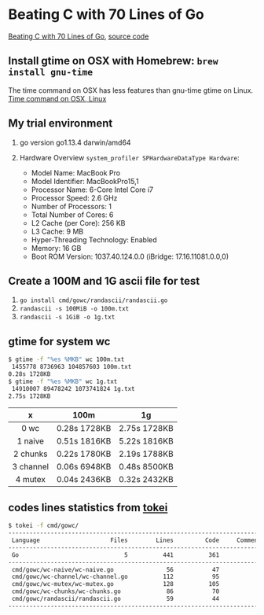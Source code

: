 # Beating C with 70 Lines of Go

[Beating C with 70 Lines of Go](https://ajeetdsouza.github.io/blog/posts/beating-c-with-70-lines-of-go/), [source code](https://github.com/ajeetdsouza/blog-wc-go)

## Install gtime on OSX with Homebrew: `brew install gnu-time`

The time command on OSX has less features than gnu-time gtime on Linux. [Time command on OSX, Linux](https://gist.github.com/gregelin/9529716)

## My trial environment

1. go version go1.13.4 darwin/amd64
1. Hardware Overview `system_profiler SPHardwareDataType Hardware`:

    * Model Name: MacBook Pro
    * Model Identifier: MacBookPro15,1
    * Processor Name: 6-Core Intel Core i7
    * Processor Speed: 2.6 GHz
    * Number of Processors: 1
    * Total Number of Cores: 6
    * L2 Cache (per Core): 256 KB
    * L3 Cache: 9 MB
    * Hyper-Threading Technology: Enabled
    * Memory: 16 GB
    * Boot ROM Version: 1037.40.124.0.0 (iBridge: 17.16.11081.0.0,0)

## Create a 100M and 1G ascii file for test

1. `go install cmd/gowc/randascii/randascii.go`
1. `randascii -s 100MiB -o 100m.txt `
1. `randascii -s 1GiB -o 1g.txt `

## gtime for system wc

```bash
$ gtime -f "%es %MKB" wc 100m.txt 
 1455778 8736963 104857603 100m.txt
0.28s 1728KB
$ gtime -f "%es %MKB" wc 1g.txt   
 14910007 89478242 1073741824 1g.txt
2.75s 1728KB
```

|x|100m|1g|
|:---:|:---:|:---:|
|0 wc|0.28s 1728KB|2.75s 1728KB|
|1 naive|0.51s 1816KB|5.22s 1816KB|
|2 chunks|0.22s 1780KB|2.19s 1788KB|
|3 channel|0.06s 6948KB|0.48s 8500KB|
|4 mutex|0.04s 2436KB|0.32s 2432KB|


## codes lines statistics from [tokei](https://github.com/XAMPPRocky/tokei)

```bash
$ tokei -f cmd/gowc/
---------------------------------------------------------------------------------------
 Language                    Files        Lines         Code     Comments       Blanks
---------------------------------------------------------------------------------------
 Go                              5          441          361            0           80
---------------------------------------------------------------------------------------
 cmd/gowc/wc-naive/wc-naive.go               56           47            0            9
 cmd/gowc/wc-channel/wc-channel.go          112           95            0           17
 cmd/gowc/wc-mutex/wc-mutex.go              128          105            0           23
 cmd/gowc/wc-chunks/wc-chunks.go             86           70            0           16
 cmd/gowc/randascii/randascii.go             59           44            0           15
---------------------------------------------------------------------------------------
```